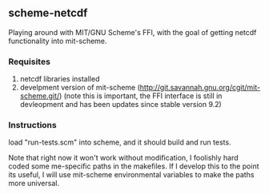## scheme-netcdf ##

Playing around with MIT/GNU Scheme's FFI, with the goal of getting netcdf functionality into mit-scheme.

### Requisites ###

1. netcdf libraries installed
2. develpment version of mit-scheme (http://git.savannah.gnu.org/cgit/mit-scheme.git/) (note this is important, the FFI interface is still in devleopment and has been updates since stable version 9.2)

### Instructions ###

load "run-tests.scm" into scheme, and it should build and run tests.

Note that right now it won't work without modification, I foolishly hard coded some me-specific paths in the makefiles. If I develop this to the point its useful, I will use mit-scheme environmental variables to make the paths more universal. 